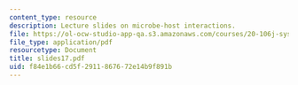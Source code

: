 ```yaml
---
content_type: resource
description: Lecture slides on microbe-host interactions.
file: https://ol-ocw-studio-app-qa.s3.amazonaws.com/courses/20-106j-systems-microbiology-fall-2006/f84e1b66cd5f2911867672e14b9f891b_slides17.pdf
file_type: application/pdf
resourcetype: Document
title: slides17.pdf
uid: f84e1b66-cd5f-2911-8676-72e14b9f891b
---
```

